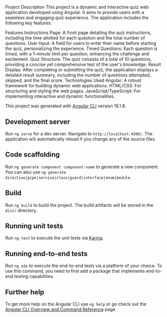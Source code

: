 # 
Project Description
This project is a dynamic and interactive quiz web application developed using Angular. It aims to provide users with a seamless and engaging quiz experience. The application includes the following key features:

Features
Instructions Page: A front page detailing the quiz instructions, including the time allotted for each question and the total number of questions.
User Input: A field for users to enter their name before starting the quiz, personalizing the experience.
Timed Questions: Each question is timed, with a 1-minute limit per question, enhancing the challenge and excitement.
Quiz Structure: The quiz consists of a total of 10 questions, providing a concise yet comprehensive test of the user's knowledge.
Result Display: After completing or submitting the quiz, the application displays a detailed result summary, including the number of questions attempted, skipped, and the final score.
Technologies Used
Angular: A robust framework for building dynamic web applications.
HTML/CSS: For structuring and styling the web pages.
JavaScript/TypeScript: For implementing interactive and dynamic functionalities.

This project was generated with [Angular CLI](https://github.com/angular/angular-cli) version 16.1.8.

## Development server

Run `ng serve` for a dev server. Navigate to `http://localhost:4200/`. The application will automatically reload if you change any of the source files.

## Code scaffolding

Run `ng generate component component-name` to generate a new component. You can also use `ng generate directive|pipe|service|class|guard|interface|enum|module`.

## Build

Run `ng build` to build the project. The build artifacts will be stored in the `dist/` directory.

## Running unit tests

Run `ng test` to execute the unit tests via [Karma](https://karma-runner.github.io).

## Running end-to-end tests

Run `ng e2e` to execute the end-to-end tests via a platform of your choice. To use this command, you need to first add a package that implements end-to-end testing capabilities.

## Further help

To get more help on the Angular CLI use `ng help` or go check out the [Angular CLI Overview and Command Reference](https://angular.io/cli) page.
